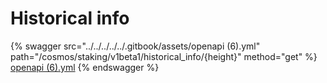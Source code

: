 # Historical info

{% swagger src="../../../../../.gitbook/assets/openapi (6).yml" path="/cosmos/staking/v1beta1/historical_info/{height}" method="get" %}
[openapi (6).yml](<../../../../../.gitbook/assets/openapi (6).yml>)
{% endswagger %}
